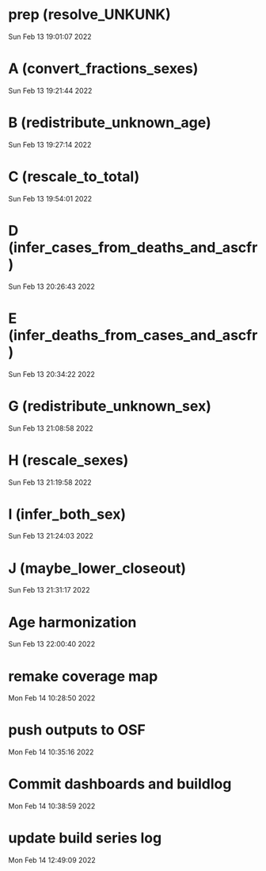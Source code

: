 
# prep (resolve_UNKUNK) 
 Sun Feb 13 19:01:07 2022 


# A (convert_fractions_sexes) 
 Sun Feb 13 19:21:44 2022 


# B (redistribute_unknown_age) 
 Sun Feb 13 19:27:14 2022 


# C (rescale_to_total) 
 Sun Feb 13 19:54:01 2022 


# D (infer_cases_from_deaths_and_ascfr) 
 Sun Feb 13 20:26:43 2022 


# E (infer_deaths_from_cases_and_ascfr) 
 Sun Feb 13 20:34:22 2022 


# G (redistribute_unknown_sex) 
 Sun Feb 13 21:08:58 2022 


# H (rescale_sexes) 
 Sun Feb 13 21:19:58 2022 


# I (infer_both_sex) 
 Sun Feb 13 21:24:03 2022 


# J (maybe_lower_closeout) 
 Sun Feb 13 21:31:17 2022 


# Age harmonization 
 Sun Feb 13 22:00:40 2022 


# remake coverage map 
 Mon Feb 14 10:28:50 2022 


# push outputs to OSF 
 Mon Feb 14 10:35:16 2022 


# Commit dashboards and buildlog 
 Mon Feb 14 10:38:59 2022 


# update build series log 
 Mon Feb 14 12:49:09 2022 

